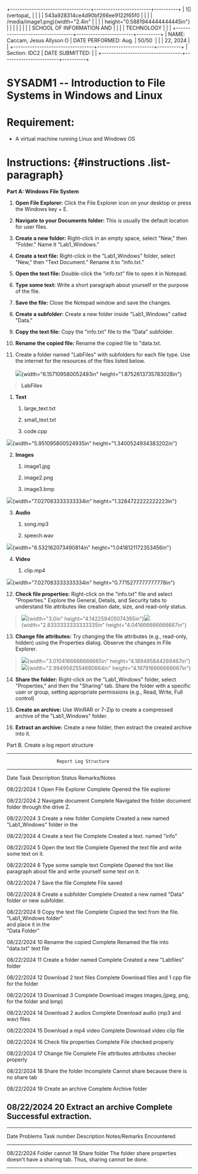 +----------------------------------+------------------------+----------+
| ![](vertopal_                    |                        |          |
| 543a928314ce4d90bf266ee9122f65f0 |                        |          |
| /media/image1.png){width="2.4in" |                        |          |
| height="0.5881944444444445in"}   |                        |          |
|                                  |                        |          |
| SCHOOL OF INFORMATION AND        |                        |          |
| TECHNOLOGY                       |                        |          |
+----------------------------------+------------------------+----------+
| NAME: Caccam, Jesus Allyson O    | DATE PERFORMED: Aug.   | 50/50    |
|                                  | 22, 2024               |          |
+----------------------------------+------------------------+----------+
| Section: IDC2                    | DATE SUBMITTED:        |          |
+----------------------------------+------------------------+----------+

# SYSADM1 -- Introduction to File Systems in Windows and Linux

# Requirement: 

-   A virtual machine running Linux and Windows OS

# Instructions:  {#instructions .list-paragraph}

**Part A: Windows File System**

1.  **Open File Explorer:** Click the File Explorer icon on your desktop
    or press the Windows key + E.

2.  **Navigate to your Documents folder:** This is usually the default
    location for user files.

3.  **Create a new folder:** Right-click in an empty space, select
    \"New,\" then \"Folder.\" Name it \"Lab1_Windows.\"

4.  **Create a text file:** Right-click in the \"Lab1_Windows\" folder,
    select \"New,\" then \"Text Document.\" Rename it to \"info.txt.\"

5.  **Open the text file:** Double-click the \"info.txt\" file to open
    it in Notepad.

6.  **Type some text:** Write a short paragraph about yourself or the
    purpose of the file.

7.  **Save the file:** Close the Notepad window and save the changes.

8.  **Create a subfolder:** Create a new folder inside \"Lab1_Windows\"
    called \"Data.\"

9.  **Copy the text file:** Copy the \"info.txt\" file to the \"Data\"
    subfolder.

10. **Rename the copied file:** Rename the copied file to \"data.txt.

11. Create a folder named \"LabFiles\" with subfolders for each file
    type. Use the internet for the resources of the files listed below.\
    \
    ![](vertopal_543a928314ce4d90bf266ee9122f65f0/media/image2.png){width="6.157109580052493in"
    height="1.8752613735783028in"}

> **LabFiles**

1.  **Text**

    1.  large_text.txt

    2.  small_text.txt

    3.  code.cpp

![](vertopal_543a928314ce4d90bf266ee9122f65f0/media/image3.png){width="5.951095800524935in"
height="1.3400524934383202in"}

2.  **Images**

    1.  image1.jpg

    2.  image2.png

    3.  image3.bmp

![](vertopal_543a928314ce4d90bf266ee9122f65f0/media/image4.png){width="7.027083333333334in"
height="1.3284722222222223in"}

3.  **Audio**

    1.  song.mp3

    2.  speech.wav

![](vertopal_543a928314ce4d90bf266ee9122f65f0/media/image5.png){width="6.532162073490814in"
height="1.0418121172353456in"}

4.  **Video**

    1.  clip.mp4

![](vertopal_543a928314ce4d90bf266ee9122f65f0/media/image6.png){width="7.027083333333334in"
height="0.7715277777777778in"}

12. **Check file properties:** Right-click on the \"info.txt\" file and
    select \"Properties.\" Explore the General, Details, and Security
    tabs to understand file attributes like creation date, size, and
    read-only status.

> ![](vertopal_543a928314ce4d90bf266ee9122f65f0/media/image7.png){width="3.0in"
> height="4.142259405074365in"}![](vertopal_543a928314ce4d90bf266ee9122f65f0/media/image8.png){width="2.8333333333333335in"
> height="4.041666666666667in"}

13. **Change file attributes:** Try changing the file attributes (e.g.,
    read-only, hidden) using the Properties dialog. Observe the changes
    in File Explorer.

> ![](vertopal_543a928314ce4d90bf266ee9122f65f0/media/image9.png){width="3.0104166666666665in"
> height="4.189495844269467in"}![](vertopal_543a928314ce4d90bf266ee9122f65f0/media/image10.png){width="2.9949562554680664in"
> height="4.197916666666667in"}

14. **Share the folder:** Right-click on the \"Lab1_Windows\" folder,
    select \"Properties,\" and then the \"Sharing\" tab. Share the
    folder with a specific user or group, setting appropriate
    permissions (e.g., Read, Write, Full control)

15. **Create an archive:** Use WinRAR or 7-Zip to create a compressed
    archive of the \"Lab1_Windows\" folder.

16. **Extract an archive:** Create a new folder, then extract the
    created archive into it.

Part B. Create a log report structure

  -------------------------------------------------------------------------
                       Report Log Structure                 
  ------------- ------ --------------------- -------------- ---------------
  Date          Task   Description           Status         Remarks/Notes

  08/22/2024    1      Open File Explorer    Complete       Opened the file
                                                            explorer

  08/22/2024    2      Navigate document     Complete       Navigated the
                       folder                               document folder
                                                            through the
                                                            drive Z.

  08/22/2024    3      Create a new folder   Complete       Created a new
                       named "Lab1_Windows"                 folder in the

  08/22/2024    4      Create a text file    Complete       Created a text.
                       named "info"                         

  08/22/2024    5      Open the text file    Complete       Opened the text
                                                            file and write
                                                            some text on
                                                            it.

  08/22/2024    6      Type some sample text Complete       Opened the text
                       like paragraph about                 file and write
                       yourself                             some text on
                                                            it.

  08/22/2024    7      Save the file         Complete       File saved

  08/22/2024    8      Create a subfolder    Complete       Created a new
                       named "Data"                         folder or new
                                                            subfolder.

  08/22/2024    9      Copy the text file    Complete       Copied the text
                       from the                             file.
                       "Lab1_Windows folder"                
                       and place it in the                  
                       "Data Folder"                        

  08/22/2024    10     Rename the copied     Complete       Renamed the
                       file into "data.txt"                 text file

  08/22/2024    11     Create a folder named Complete       Created a new
                       "Labfiles"                           folder

  08/22/2024    12     Download 2 text files Complete       Download files
                       and 1 cpp file                       for the folder

  08/22/2024    13     Download 3            Complete       Download images
                       images,(jpeg, png,                   for the folder
                       and bmp)                             

  08/22/2024    14     Download 2 audios     Complete       Download audio
                       (mp3 and wav)                        files

  08/22/2024    15     Download a mp4 video  Complete       Download video
                       clip                                 file

  08/22/2024    16     Check file properties Complete       File checked
                                                            properly

  08/22/2024    17     Change file           Complete       File attributes
                       attributes                           checker
                                                            properly

  08/22/2024    18     Share the folder      Incomplete     Cannot share
                                                            because there
                                                            is no share tab

  08/22/2024    19     Create an archive     Complete       Archive folder

  08/22/2024    20     Extract an archive    Complete       Successful
                                                            extraction.
  -------------------------------------------------------------------------

  --------------------------------------------------------------------------
  Date           Problems       Task number   Description    Notes/Remarks
                 Encountered                                 
  -------------- -------------- ------------- -------------- ---------------
  08/22/2024     Folder cannot  18            Share folder   The folder
                 share                                       properties
                                                             doesn't have a
                                                             sharing tab.
                                                             Thus, sharing
                                                             cannot be done.

  --------------------------------------------------------------------------
